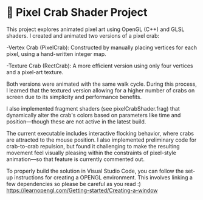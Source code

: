 # 🦀 Pixel Crab Shader Project
This project explores animated pixel art using OpenGL (C++) and GLSL shaders. I created and animated two versions of a pixel crab:

-Vertex Crab (PixelCrab): Constructed by manually placing vertices for each pixel, using a hand-written integer map.

-Texture Crab (RectCrab): A more efficient version using only four vertices and a pixel-art texture.

Both versions were animated with the same walk cycle. During this process, I learned that the textured version allowing for a higher number of crabs on screen due to its simplicity and performance benefits. 

I also implemented fragment shaders (see pixelCrabShader.frag) that dynamically alter the crab's colors based on parameters like time and position—though these are not active in the latest build.

The current executable includes interactive flocking behavior, where crabs are attracted to the mouse position. I also implemented preliminary code for crab-to-crab repulsion, but found it challenging to make the resulting movement feel visually pleasing within the constraints of pixel-style animation—so that feature is currently commented out.

To properly build the solution in Visual Studio Code, you can follow the set-up instructions for creating a OPENGL environment. This involves linking a few dependencies so please be careful as you read :) https://learnopengl.com/Getting-started/Creating-a-window 
